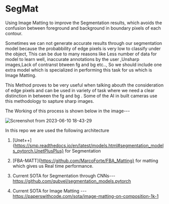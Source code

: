 # SegMat
Using Image Matting to improve the Segmentation results, which avoids the confusion between foreground and background in boundary pixels of each contour.

Sometimes we can not generate accurate results through our segmentation model because the probabbility of edge pixels is very low to classify under the object, This can be due to many reasons like Less number of data for model to learn well, inaccurate annotations by the user ,Unsharp images,Lack of contranst btween fg and bg etc.., So we should include one extra model which is specialized in performing this task for us which is Image Matting.     

This Method proves to be very useful when talking abouth the consideration of edge pixels and can be used in variety of task where we need a clear distinction in between the fg and bg . Some of the AI in built cameras use this methodology to sapture sharp images.   

The Working of this process is shown below in the image---

![Screenshot from 2023-06-10 18-43-29](https://github.com/Rishabh20539011/SegMat/assets/101064926/d31a6f85-d123-4cec-9f25-da00281e029f)

In this repo we are used the following  architecture
1. [Unet++]{https://smp.readthedocs.io/en/latest/models.html#segmentation_models_pytorch.UnetPlusPlus} for Segmentation
2. [FBA-MATT]{https://github.com/MarcoForte/FBA_Matting} for matting which gives us Real time performance.

1. Current SOTA for Segmentation through CNNs--- https://github.com/qubvel/segmentation_models.pytorch
2. Current SOTA for Image Matting --- https://paperswithcode.com/sota/image-matting-on-composition-1k-1
